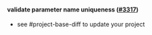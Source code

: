 #### validate parameter name uniqueness ([#3317](https://github.com/shopsys/shopsys/pull/3317))

-   see #project-base-diff to update your project
